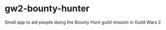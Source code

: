 gw2-bounty-hunter
=================

Small app to aid people doing the Bounty Hunt guild mission in Guild Wars 2
